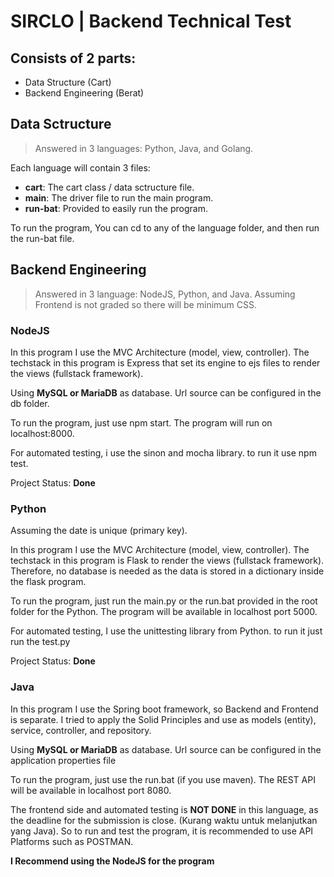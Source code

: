 # SIRCLO | Backend Technical Test
## **Consists of 2 parts:**
- Data Structure (Cart)
- Backend Engineering (Berat)

## **Data Sctructure**
> Answered in 3 languages: Python, Java, and Golang.

Each language will contain 3 files: 
- **cart**: The cart class / data sctructure file.
- **main**: The driver file to run the main program.
- **run-bat**: Provided to easily run the program.

To run the program, You can cd to any of the language folder, and then run the run-bat file.

## **Backend Engineering**
> Answered in 3 language: NodeJS, Python, and Java.
> Assuming Frontend is not graded so there will be minimum CSS.

### NodeJS

In this program I use the MVC Architecture (model, view, controller).
The techstack in this program is Express that set its engine to ejs files to render the views (fullstack framework). 

Using **MySQL or MariaDB** as database. Url source can be configured in the db folder.

To run the program, just use npm start. The program will run on localhost:8000.

For automated testing, i use the sinon and mocha library. to run it use npm test.

Project Status: **Done**

### Python
Assuming the date is unique (primary key).

In this program I use the MVC Architecture (model, view, controller).
The techstack in this program is Flask to render the views (fullstack framework). Therefore, no database is needed as the data is stored in a dictionary inside the flask program.

To run the program, just run the main.py or the run.bat provided in the root folder for the Python. The program will be available in localhost port 5000.

For automated testing, I use the unittesting library from Python. to run it just run the test.py

Project Status: **Done**

### Java
In this program I use the Spring boot framework, so Backend and Frontend is separate. I tried to apply the Solid Principles and use as models (entity), service, controller, and repository.

Using **MySQL or MariaDB** as database. Url source can be configured in the application properties file

To run the program, just use the run.bat (if you use maven). The REST API will be available in localhost port 8080.

The frontend side and automated testing is **NOT DONE** in this language, as the deadline for the submission is close. (Kurang waktu untuk melanjutkan yang Java). So to run and test the program, it is recommended to use API Platforms such as POSTMAN.

**I Recommend using the NodeJS for the program** 
